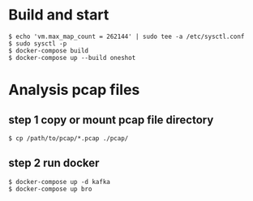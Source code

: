 # Build and start
```
$ echo 'vm.max_map_count = 262144' | sudo tee -a /etc/sysctl.conf
$ sudo sysctl -p
$ docker-compose build
$ docker-compose up --build oneshot
```

# Analysis pcap files
## step 1 copy or mount pcap file directory
```
$ cp /path/to/pcap/*.pcap ./pcap/
```

## step 2 run docker 
```
$ docker-compose up -d kafka
$ docker-compose up bro
```

